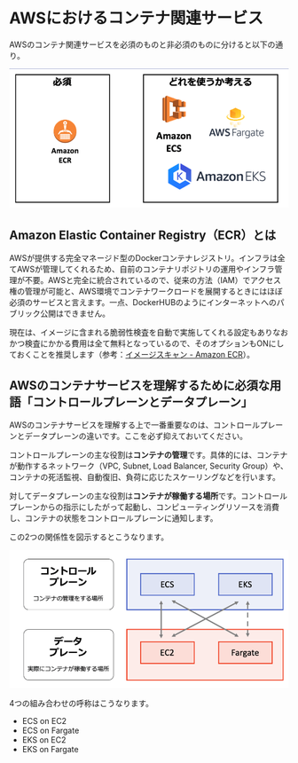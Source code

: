 # AWSにおけるコンテナ関連サービス

AWSのコンテナ関連サービスを必須のものと非必須のものに分けると以下の通り。

![画像名](img/020/img-020-010.png)



## Amazon Elastic Container Registry（ECR）とは

AWSが提供する完全マネージド型のDockerコンテナレジストリ。インフラは全てAWSが管理してくれるため、自前のコンテナリポジトリの運用やインフラ管理が不要。AWSと完全に統合されているので、従来の方法（IAM）でアクセス権の管理が可能と、AWS環境でコンテナワークロードを展開するときにはほぼ必須のサービスと言えます。一点、DockerHUBのようにインターネットへのパブリック公開はできません。

現在は、イメージに含まれる脆弱性検査を自動で実施してくれる設定もありなおかつ検査にかかる費用は全て無料となっているので、そのオプションもONにしておくことを推奨します（参考：[イメージスキャン \- Amazon ECR](https://docs.aws.amazon.com/ja_jp/AmazonECR/latest/userguide/image-scanning.html)）。


## AWSのコンテナサービスを理解するために必須な用語「コントロールプレーンとデータプレーン」

AWSのコンテナサービスを理解する上で一番重要なのは、コントロールプレーンとデータプレーンの違いです。ここを必ず抑えておいてください。

コントロールプレーンの主な役割は**コンテナの管理**です。具体的には、コンテナが動作するネットワーク（VPC, Subnet, Load Balancer, Security Group）や、コンテナの死活監視、自動復旧、負荷に応じたスケーリングなどを行います。

対してデータプレーンの主な役割は**コンテナが稼働する場所**です。コントロールプレーンからの指示にしたがって起動し、コンピューティングリソースを消費し、コンテナの状態をコントロールプレーンに通知します。

この2つの関係性を図示するとこうなります。

![画像名](img/020/img-020-020.png)

4つの組み合わせの呼称はこうなります。

- ECS on EC2
- ECS on Fargate
- EKS on EC2
- EKS on Fargate

